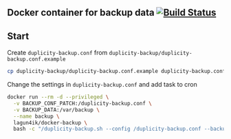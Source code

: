 Docker container for backup data [![Build Status](https://travis-ci.org/lagun4ik/docker-backup.svg?branch=master)](https://travis-ci.org/lagun4ik/docker-backup)
-------------

## Start

Create `duplicity-backup.conf` from `duplicity-backup/duplicity-backup.conf.example`

```bash
cp duplicity-backup/duplicity-backup.conf.example duplicity-backup.conf
```

Change the settings in `duplicity-backup.conf` and add task to cron

```bash
docker run --rm -d --privileged \
  -v BACKUP_CONF_PATCH:/duplicity-backup.conf \
  -v BACKUP_DATA:/var/backup \
  --name backup \
  lagun4ik/docker-backup \
  bash -c "/duplicity-backup.sh --config /duplicity-backup.conf --backup"
```
